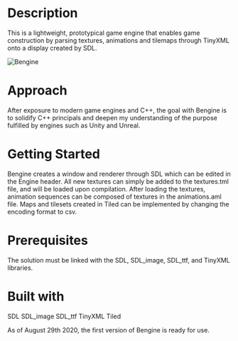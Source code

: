 # Description
This is a lightweight, prototypical game engine that enables game construction by parsing textures, animations and tilemaps through TinyXML onto a display created by SDL.

![Bengine](https://user-images.githubusercontent.com/56774222/91646710-00f5c980-ea07-11ea-91e6-a4437476800e.png)


# Approach
After exposure to modern game engines and C++, the goal with Bengine is to solidify C++ principals and deepen my understanding of the purpose fulfilled by engines such as Unity and Unreal.

# Getting Started
Bengine creates a window and renderer through SDL which can be edited in the Engine header. All new textures can simply be added to the textures.tml file, and will be loaded upon compilation.
After loading the textures, animation sequences can be composed of textures in the animations.aml file. Maps and tilesets created in Tiled can be implemented by changing the
encoding format to csv.

# Prerequisites
The solution must be linked with the SDL, SDL_image, SDL_ttf, and TinyXML libraries.

# Built with
SDL
SDL_image
SDL_ttf
TinyXML
Tiled

As of August 29th 2020, the first version of Bengine is ready for use.
